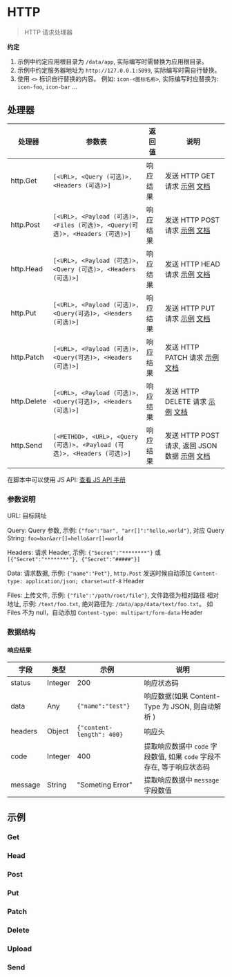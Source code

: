 # HTTP

<blockquote>
  <p>HTTP 请求处理器</p>
</blockquote>

**约定**

1. 示例中约定应用根目录为 `/data/app`, 实际编写时需替换为应用根目录。
2. 示例中约定服务器地址为 `http://127.0.0.1:5099`, 实际编写时需自行替换。
3. 使用 `<>` 标识自行替换的内容。 例如: `icon-<图标名称>`, 实际编写时应替换为: `icon-foo`, `icon-bar` ...

## 处理器

| 处理器      | 参数表                                                                       | 返回值   | 说明                                                                  |
| ----------- | ---------------------------------------------------------------------------- | -------- | --------------------------------------------------------------------- |
| http.Get    | `[<URL>, <Query (可选)>, <Headers (可选)>]`                                  | 响应结果 | 发送 HTTP GET 请求 [示例](#get) [文档](./HTTP/Get)                    |
| http.Post   | `[<URL>, <Payload (可选)>, <Files (可选)>, <Query(可选)>, <Headers (可选)>]` | 响应结果 | 发送 HTTP POST 请求 [示例](#post) [文档](./HTTP/Post)                 |
| http.Head   | `[<URL>, <Payload (可选)>, <Query (可选)>, <Headers (可选)>]`                | 响应结果 | 发送 HTTP HEAD 请求 [示例](#head) [文档](./HTTP/Head)                 |
| http.Put    | `[<URL>, <Payload (可选)>, <Query(可选)>, <Headers (可选)>]`                 | 响应结果 | 发送 HTTP PUT 请求 [示例](#put) [文档](./HTTP/Put)                    |
| http.Patch  | `[<URL>, <Payload (可选)>, <Query(可选)>, <Headers (可选)>]`                 | 响应结果 | 发送 HTTP PATCH 请求 [示例](#patch) [文档](./HTTP/Patch)              |
| http.Delete | `[<URL>, <Payload (可选)>, <Query(可选)>, <Headers (可选)>]`                 | 响应结果 | 发送 HTTP DELETE 请求 [示例](#delete) [文档](./HTTP/Delete)           |
| http.Send   | `[<METHOD>, <URL>, <Query (可选)>, <Payload (可选)>, <Headers (可选)>]`      | 响应结果 | 发送 HTTP POST 请求, 返回 JSON 数据 [示例](#send) [文档](./HTTP/Send) |

在脚本中可以使用 JS API: [查看 JS API 手册](../JSAPI/HTTP)

### 参数说明

URL: 目标网址

Query: Query 参数, 示例: `{"foo":"bar", "arr[]":"hello,world"}`, 对应 Query String: `foo=bar&arr[]=hello&arr[]=world`

Headers: 请求 Header, 示例: `{"Secret":"********"}` 或 `[{"Secret":"********"}, {"Secret":"#####"}]`

Data: 请求数据, 示例: `{"name":"Pet"}`, `http.Post` 发送时候自动添加 `Content-type: application/json; charset=utf-8` Header

Files: 上传文件, 示例: `{"file":"/path/root/file"}`, 文件路径为相对路径 相对地址, 示例: `/text/foo.txt`, 绝对路径为: `/data/app/data/text/foo.txt`。 如 Files 不为 null，自动添加 `Content-type: multipart/form-data` Header

### 数据结构

#### 响应结果

| 字段    | 类型    | 示例                      | 说明                                                                   |
| ------- | ------- | ------------------------- | ---------------------------------------------------------------------- |
| status  | Integer | 200                       | 响应状态码                                                             |
| data    | Any     | `{"name":"test"}`         | 响应数据(如果 Content-Type 为 JSON, 则自动解析 )                       |
| headers | Object  | `{"content-length": 400}` | 响应头                                                                 |
| code    | Integer | 400                       | 提取响应数据中 `code` 字段数值, 如果 `code` 字段不存在, 等于响应状态码 |
| message | String  | "Someting Error"          | 提取响应数据中 `message` 字段数值                                      |

## 示例

### Get

### Head

### Post

### Put

### Patch

### Delete

### Upload

### Send
